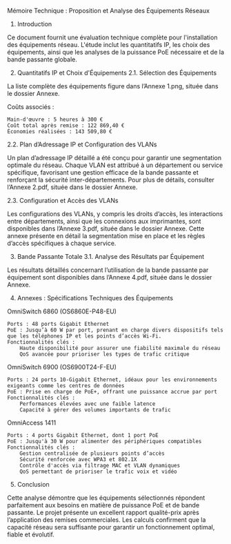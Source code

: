 Mémoire Technique : Proposition et Analyse des Équipements Réseaux
1. Introduction

Ce document fournit une évaluation technique complète pour l'installation des équipements réseau. L'étude inclut les quantitatifs IP, les choix des équipements, ainsi que les analyses de la puissance PoE nécessaire et de la bande passante globale.

2. Quantitatifs IP et Choix d'Équipements
2.1. Sélection des Équipements

La liste complète des équipements figure dans l’Annexe 1.png, située dans le dossier Annexe.

Coûts associés :

    Main-d'œuvre : 5 heures à 300 €
    Coût total après remise : 122 869,40 €
    Économies réalisées : 143 509,80 €

2.2. Plan d’Adressage IP et Configuration des VLANs

Un plan d’adressage IP détaillé a été conçu pour garantir une segmentation optimale du réseau. Chaque VLAN est attribué à un département ou service spécifique, favorisant une gestion efficace de la bande passante et renforçant la sécurité inter-départements.
Pour plus de détails, consulter l’Annexe 2.pdf, située dans le dossier Annexe.

2.3. Configuration et Accès des VLANs

Les configurations des VLANs, y compris les droits d’accès, les interactions entre départements, ainsi que les connexions aux imprimantes, sont disponibles dans l’Annexe 3.pdf, située dans le dossier Annexe. Cette annexe présente en détail la segmentation mise en place et les règles d’accès spécifiques à chaque service.

3. Bande Passante Totale
3.1. Analyse des Résultats par Équipement

Les résultats détaillés concernant l’utilisation de la bande passante par équipement sont disponibles dans l’Annexe 4.pdf, située dans le dossier Annexe.

4. Annexes : Spécifications Techniques des Équipements

OmniSwitch 6860 (OS6860E-P48-EU)

    Ports : 48 ports Gigabit Ethernet
    PoE : Jusqu’à 60 W par port, prenant en charge divers dispositifs tels que les téléphones IP et les points d’accès Wi-Fi.
    Fonctionnalités clés :
        Haute disponibilité pour assurer une fiabilité maximale du réseau
        QoS avancée pour prioriser les types de trafic critique

OmniSwitch 6900 (OS6900T24-F-EU)

    Ports : 24 ports 10-Gigabit Ethernet, idéaux pour les environnements exigeants comme les centres de données
    PoE : Prise en charge de PoE+, offrant une puissance accrue par port
    Fonctionnalités clés :
        Performances élevées avec une faible latence
        Capacité à gérer des volumes importants de trafic

OmniAccess 1411

    Ports : 4 ports Gigabit Ethernet, dont 1 port PoE
    PoE : Jusqu'à 30 W pour alimenter des périphériques compatibles
    Fonctionnalités clés :
        Gestion centralisée de plusieurs points d’accès
        Sécurité renforcée avec WPA3 et 802.1X
        Contrôle d'accès via filtrage MAC et VLAN dynamiques
        QoS permettant de prioriser le trafic voix et vidéo

5. Conclusion

Cette analyse démontre que les équipements sélectionnés répondent parfaitement aux besoins en matière de puissance PoE et de bande passante. Le projet présente un excellent rapport qualité-prix après l’application des remises commerciales. Les calculs confirment que la capacité réseau sera suffisante pour garantir un fonctionnement optimal, fiable et évolutif.
